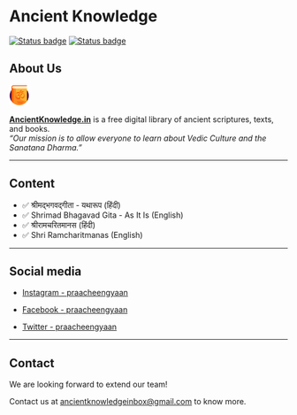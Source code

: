 # Ancient Knowledge

[![Status badge](https://img.shields.io/badge/Status-Live-success.svg)](https://shields.io/) [![Status badge](https://img.shields.io/badge/Open%20Source%3F-Yes!-success.svg)](https://shields.io/)


## About Us

<img src="static/images/logo.png" style="min-width: 36px; width: 36px;"/>

**[AncientKnowledge.in](https://www.ancientknowledge.in)** is a free digital library of ancient scriptures, texts, and books. <br> *“Our mission is to allow everyone to learn about Vedic Culture and the Sanatana Dharma.”*

---

## Content

- ✅ श्रीमद्भगवद्गीता - यथारूप (हिंदी)
- ✅ Shrimad Bhagavad Gita - As It Is (English)
- ✅ श्रीरामचरितमानस (हिंदी)
- ✅ Shri Ramcharitmanas (English)

---

## Social media

- [Instagram - praacheengyaan](https://www.instagram.com/praacheengyaan)

- [Facebook - praacheengyaan](https://www.facebook.com/praacheengyaan)

- [Twitter - praacheengyaan](https://www.twitter.com/praacheengyaan)

---

## Contact

We are looking forward to extend our team!

Contact us at [ancientknowledgeinbox@gmail.com](ancientknowledgeinbox@gmail.com) to know more.
